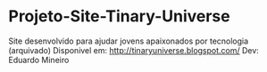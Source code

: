 # Projeto-Site-Tinary-Universe
Site desenvolvido para ajudar jovens apaixonados por tecnologia (arquivado)
Disponivel em: http://tinaryuniverse.blogspot.com/
Dev: Eduardo Mineiro
